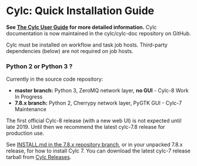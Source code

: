 # Cylc: Quick Installation Guide

**See [The Cylc User Guide](https://cylc.github.io/documentation.html) for
more detailed information.**  Cylc documentation is now maintained in the
cylc/cylc-doc repository on GitHub.

Cylc must be installed on workflow and task job hosts. Third-party dependencies
(below) are not required on job hosts.

### Python 2 or Python 3 ?

Currently in the source code repository:
- **master branch:** Python 3, ZeroMQ network layer, **no GUI** - Cylc-8 Work In Progress
- **7.8.x branch:** Python 2, Cherrypy network layer, PyGTK GUI - Cylc-7 Maintenance

The first official Cylc-8 release (with a new web UI) is not expected until late 2019.
Until then we recommend the latest cylc-7.8 release for production use.

See [INSTALL.md in the 7.8.x repository branch](https://github.com/cylc/cylc-flow/blob/7.8.x/INSTALL.md), or in your unpacked 7.8.x
release, for how to install Cylc 7. You can download the latest cylc-7 release
tarball from [Cylc Releases](https://github.com/cylc/cylc-flow/releases).
